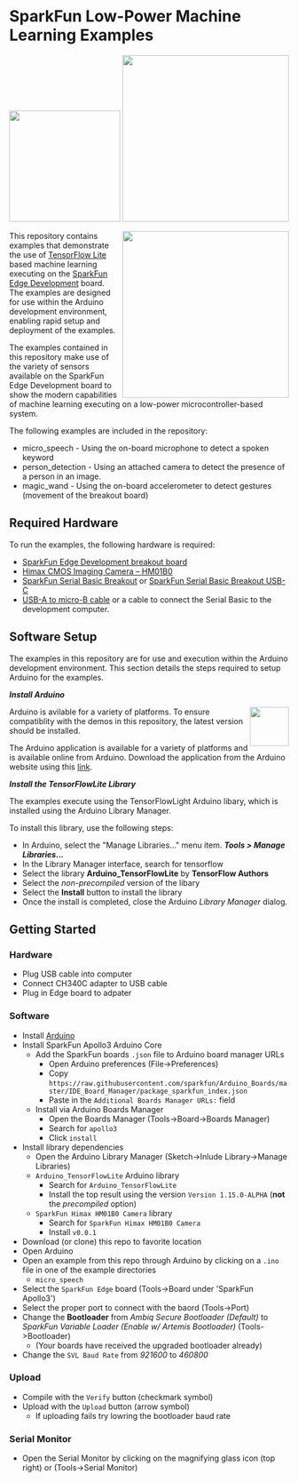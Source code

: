 SparkFun Low-Power Machine Learning Examples
============================================

<p align="center" valign="middle">
   <img src="https://cdn.sparkfun.com/assets/custom_pages/3/3/4/dark-logo-red-flame.png"  width=200>  
   <img src="https://www.gstatic.com/devrel-devsite/prod/v0ee3aab4746d30f0d189bec7de9a20f1b6a1e49e000167a7abfdd73e499fffdc/tensorflow/images/lockup.svg"  width=300>   
</p>

<img src="https://cdn.sparkfun.com//assets/parts/1/3/5/6/7/15170-SparkFun_Edge_Development_Board_-_Apollo3_Blue-01a.jpg"  align="right" width=300> 

This repository contains examples that demonstrate the use of [TensorFlow Lite](https://www.tensorflow.org/lite/) based machine learning executing on the [SparkFun Edge Development](https://www.sparkfun.com/products/15170) board. The examples are designed for use within the Arduino development environment, enabling rapid setup and deployment of the examples.

The examples contained in this repository make use of the variety of sensors available on the SparkFun Edge Development board to show the modern capabilities of machine learning executing on a low-power microcontroller-based system.

The following examples are included in the repository:
* micro_speech - Using the on-board microphone to detect a spoken keyword
* person_detection - Using an attached camera to detect the presence of a person in an image. 
* magic_wand - Using the on-board accelerometer to detect gestures (movement of the breakout board) 

Required Hardware
-----------------
To run the examples, the following hardware is required:
* [SparkFun Edge Development breakout board](https://www.sparkfun.com/products/15170)
* [Himax CMOS Imaging Camera – HM01B0](https://www.sparkfun.com/products/15570)
* [SparkFun Serial Basic Breakout](https://www.sparkfun.com/products/14050) or [SparkFun Serial Basic Breakout USB-C](https://www.sparkfun.com/products/15096)
* [USB-A to micro-B cable](https://www.sparkfun.com/products/10215) or a cable to connect the Serial Basic to the development computer.

Software Setup
--------------
The examples in this repository are for use and execution within the Arduino development environment. This section details the steps required to setup Arduino for the examples.

***Install Arduino***

<img src="https://www.arduino.cc/en/pub/skins/arduinoWide/img/ArduinoAPP-01.svg"  align="right" width=70>

Arduino is avilable for a variety of platforms. To ensure compatiblity with the demos in this repository, the latest version should be installed.

The Arduino application is available for a variety of platforms and is available online from Arduino. Download the application from the Arduino website using this [link](https://www.arduino.cc/en/Main/Software).

***Install the TensorFlowLite Library***

The examples execute using the TensorFlowLight Arduino libary, which is installed using the Arduino Library Manager. 

To install this library, use the following steps:
* In Arduino, select the "Manage Libraries..." menu item. ***Tools > Manage Libraries...***
* In the Library Manager interface, search for tensorflow
* Select the library **Arduino_TensorFlowLite** by **TensorFlow Authors**
* Select the *non-precompiled* version of the libary
* Select the **Install** button to install the library
* Once the install is completed, close the Arduino *Library Manager* dialog.

Getting Started
----------------

### Hardware
* Plug USB cable into computer
* Connect CH340C adapter to USB cable
* Plug in Edge board to adpater

### Software
* Install [Arduino](https://www.arduino.cc/en/Main/Software)
* Install SparkFun Apollo3 Arduino Core
  * Add the SparkFun boards ```.json``` file to Arduino board manager URLs
    * Open Arduino preferences (File->Preferences)
    * Copy ```https://raw.githubusercontent.com/sparkfun/Arduino_Boards/master/IDE_Board_Manager/package_sparkfun_index.json```
    * Paste in the ```Additional Boards Manager URLs:``` field
  * Install via Arduino Boards Manager  
    * Open the Boards Manager (Tools->Board->Boards Manager)
    * Search for ```apollo3```
    * Click ```install```
* Install library dependencies
  * Open the Arduino Library Manager (Sketch->Inlude Library->Manage Libraries)
  * ```Arduino_TensorFlowLite``` Arduino library
    * Search for ```Arduino_TensorFlowLite```
    * Install the top result using the version ```Version 1.15.0-ALPHA``` (**not** the *precompiled* option)
  * ```SparkFun Himax HM01B0 Camera``` library
    * Search for ```SparkFun Himax HM01B0 Camera```
    * Install ```v0.0.1```
* Download (or clone) this repo to favorite location
* Open Arduino
* Open an example from this repo through Arduino by clicking on a ```.ino``` file in one of the example directories
  * ```micro_speech```
* Select the ```SparkFun Edge``` board (Tools->Board under 'SparkFun Apollo3')
* Select the proper port to connect with the baord (Tools->Port)
* Change the **Bootloader** from *Ambiq Secure Bootloader (Default)* to *SparkFun Variable Loader (Enable w/ Artemis Bootloader)* (Tools->Bootloader)
  * (Your boards have received the upgraded bootloader already)
* Change the ```SVL Baud Rate``` from *921600* to *460800*

### Upload
* Compile with the ```Verify``` button (checkmark symbol)
* Upload with the ```Upload``` button (arrow symbol)
  * If uploading fails try lowring the bootloader baud rate

### Serial Monitor
* Open the Serial Monitor by clicking on the magnifying glass icon (top right) or (Tools->Serial Monitor)
